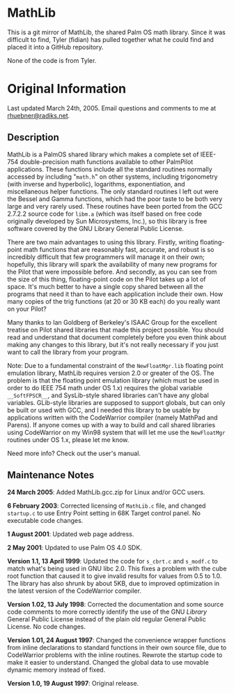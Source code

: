 MathLib
=======

This is a git mirror of MathLib, the shared Palm OS math library.  Since it was difficult to find, Tyler (fidian) has pulled together what he could find and placed it into a GitHub repository.

None of the code is from Tyler.

Original Information
====================

Last updated March 24th, 2005. Email questions and comments to me at rhuebner@radiks.net.

Description
-----------

MathLib is a PalmOS shared library which makes a complete set of IEEE-754 double-precision math functions available to other PalmPilot applications. These functions include all the standard routines normally accessed by including "`math.h`" on other systems, including trigonometry (with inverse and hyperbolic), logarithms, exponentiation, and miscellaneous helper functions. The only standard routines I left out were the Bessel and Gamma functions, which had the poor taste to be both very large and very rarely used. These routines have been ported from the GCC 2.7.2.2 source code for `libm.a` (which was itself based on free code originally developed by Sun Microsystems, Inc.), so this library is free software covered by the GNU Library General Public License.

There are two main advantages to using this library. Firstly, writing floating-point math functions that are reasonably fast, accurate, and robust is so incredibly difficult that few programmers will manage it on their own; hopefully, this library will spark the availability of many new programs for the Pilot that were impossible before. And secondly, as you can see from the size of this thing, floating-point code on the Pilot takes up a lot of space. It's much better to have a single copy shared between all the programs that need it than to have each application include their own. How many copies of the trig functions (at 20 or 30 KB each) do you really want on your Pilot?

Many thanks to Ian Goldberg of Berkeley's ISAAC Group for the excellent treatise on Pilot shared libraries that made this project possible. You should read and understand that document completely before you even think about making any changes to this library, but it's not really necessary if you just want to call the library from your program.

Note: Due to a fundamental constraint of the `NewFloatMgr.lib` floating point emulation library, MathLib requires version 2.0 or greater of the OS. The problem is that the floating point emulation library (which must be used in order to do IEEE 754 math under OS 1.x) requires the global variable `__SoftFPSCR__`, and SysLib-style shared libraries can't have any global variables. GLib-style libraries are supposed to support globals, but can only be built or used with GCC, and I needed this library to be usable by applications written with the CodeWarrior compiler (namely MathPad and Parens). If anyone comes up with a way to build and call shared libraries using CodeWarrior on my Win98 system that will let me use the `NewFloatMgr` routines under OS 1.x, please let me know.

Need more info? Check out the user's manual.

Maintenance Notes
-----------------

**24 March 2005**: Added MathLib.gcc.zip for Linux and/or GCC users.

**6 February 2003**: Corrected licensing of `MathLib.c` file, and changed `startup.c` to use Entry Point setting in 68K Target control panel. No executable code changes.

**1 August 2001**: Updated web page address.

**2 May 2001**: Updated to use Palm OS 4.0 SDK.

**Version 1.1, 13 April 1999**: Updated the code for `s_cbrt.c` and `s_modf.c` to match what's being used in GNU libc 2.0. This fixes a problem with the cube root function that caused it to give invalid results for values from 0.5 to 1.0. The library has also shrunk by about 5KB, due to improved optimization in the latest version of the CodeWarrior compiler.

**Version 1.02, 13 July 1998**: Corrected the documentation and some source code comments to more correctly identify the use of the GNU *Library* General Public License instead of the plain old regular General Public License. No code changes.

**Version 1.01, 24 August 1997**: Changed the convenience wrapper functions from inline declarations to standard functions in their own source file, due to CodeWarrior problems with the inline routines. Rewrote the startup code to make it easier to understand. Changed the global data to use movable dynamic memory instead of fixed.

**Version 1.0, 19 August 1997**: Original release.


